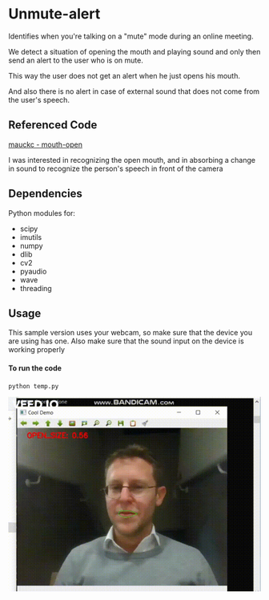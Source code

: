 # Unmute-alert

Identifies when you're talking on a "mute" mode during an online meeting.

We detect a situation of opening the mouth and playing sound and only then send an alert to the user who is on mute.

This way the user does not get an alert when he just opens his mouth.

And also there is no alert in case of external sound that does not come from the user's speech.


## Referenced Code

[mauckc - mouth-open](https://github.com/mauckc/mouth-open)

I was interested in recognizing the open mouth, and in absorbing a change in sound to recognize the person's speech in front of the camera

## Dependencies
Python modules for:
* scipy
* imutils
* numpy
* dlib
* cv2
* pyaudio
* wave
* threading

## Usage
This sample version uses your webcam, so make sure that the device you are using has one. Also make sure that the sound input on the device is working properly
#### To run the code
```bash
python temp.py
```


![sample gif](./mouth_open.gif)

